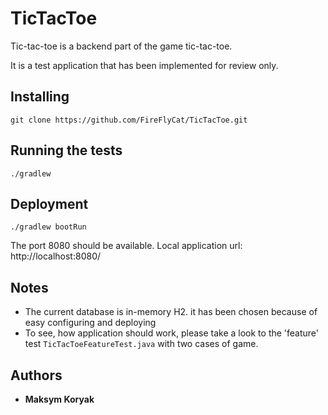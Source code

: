 # TicTacToe
Tic-tac-toe is a backend part of the game tic-tac-toe. 

It is a test application that has been implemented for review only.

## Installing
``` git clone https://github.com/FireFlyCat/TicTacToe.git ```

## Running the tests
``` ./gradlew ```

## Deployment
``` ./gradlew bootRun ``` 

The port 8080 should be available.
Local application url: http://localhost:8080/

## Notes
* The current database is in-memory H2. it has been chosen because of easy configuring and deploying 
* To see, how application should work, please take a look to the 'feature' test `TicTacToeFeatureTest.java` with two cases of game.

## Authors

* **Maksym Koryak**
